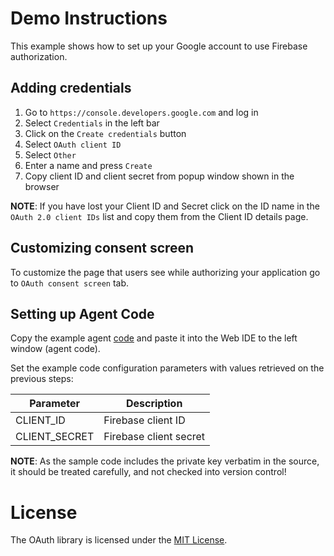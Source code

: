 # Demo Instructions

This example shows how to set up your Google account to use Firebase authorization. 

## Adding credentials

1. Go to `https://console.developers.google.com` and log in
1. Select `Credentials` in the left bar
1. Click on the `Create credentials` button
1. Select `OAuth client ID`
1. Select `Other`
1. Enter a name and press `Create`
1. Copy client ID and client secret from popup window shown in the browser

**NOTE**: If you have lost your Client ID and Secret click on the ID name in the `OAuth 2.0 client IDs` list and copy them from the Client ID details page.

## Customizing consent screen

To customize the page that users see while authorizing your application go to `OAuth consent screen` tab.


## Setting up Agent Code

Copy the example agent [code](Firebase.agent.nut) and paste it into the Web IDE to the left window (agent code).

Set the example code configuration parameters with values retrieved on the previous steps:

Parameter             | Description
----------------------| -----------
CLIENT_ID  			  | Firebase client ID
CLIENT_SECRET         | Firebase client secret

**NOTE**: As the sample code includes the private key verbatim in the source,
it should be treated carefully, and not checked into version control!

# License

The OAuth library is licensed under the [MIT License](../LICENSE).
